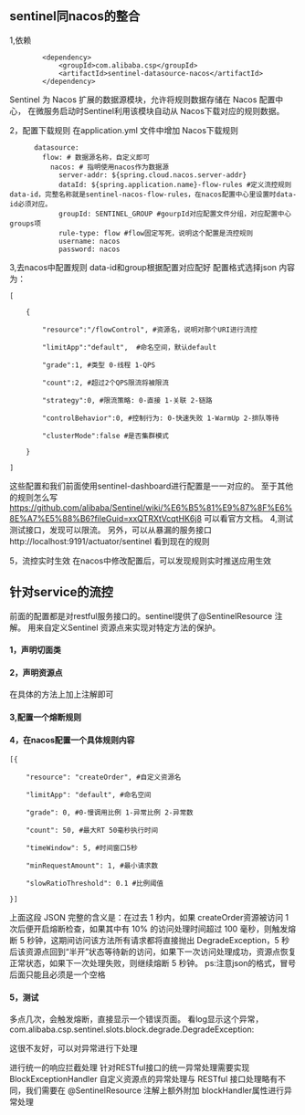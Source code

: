 ## sentinel同nacos的整合

1,依赖
```
        <dependency>
            <groupId>com.alibaba.csp</groupId>
            <artifactId>sentinel-datasource-nacos</artifactId>
        </dependency>
```
Sentinel 为 Nacos 扩展的数据源模块，允许将规则数据存储在 Nacos 配置中心，
在微服务启动时Sentinel利用该模块自动从 Nacos下载对应的规则数据。

2，配置下载规则
在application.yml 文件中增加 Nacos下载规则
```
      datasource:
        flow: # 数据源名称，自定义即可
          nacos: # 指明使用nacos作为数据源
            server-addr: ${spring.cloud.nacos.server-addr}
            dataId: ${spring.application.name}-flow-rules #定义流控规则data-id，完整名称就是sentinel-nacos-flow-rules，在nacos配置中心里设置时data-id必须对应。
            groupId: SENTINEL_GROUP #gourpId对应配置文件分组，对应配置中心groups项
            rule-type: flow #flow固定写死，说明这个配置是流控规则
            username: nacos 
            password: nacos
```

3,去nacos中配置规则
data-id和group根据配置对应配好
配置格式选择json
内容为：
```
[

    {

        "resource":"/flowControl", #资源名，说明对那个URI进行流控

        "limitApp":"default",  #命名空间，默认default

        "grade":1, #类型 0-线程 1-QPS

        "count":2, #超过2个QPS限流将被限流

        "strategy":0, #限流策略: 0-直接 1-关联 2-链路

        "controlBehavior":0, #控制行为: 0-快速失败 1-WarmUp 2-排队等待

        "clusterMode":false #是否集群模式

    }

]
```
这些配置和我们前面使用sentinel-dashboard进行配置是一一对应的。
至于其他的规则怎么写
https://github.com/alibaba/Sentinel/wiki/%E6%B5%81%E9%87%8F%E6%8E%A7%E5%88%B6?fileGuid=xxQTRXtVcqtHK6j8
可以看官方文档。
4,测试
测试接口，发现可以限流。
另外，可以从暴漏的服务接口http://localhost:9191/actuator/sentinel
看到现在的规则

5，流控实时生效
在nacos中修改配置后，可以发现规则实时推送应用生效

## 针对service的流控
前面的配置都是对restful服务接口的。sentinel提供了@SentinelResource 注解。
用来自定义Sentinel 资源点来实现对特定方法的保护。
#### 1，声明切面类
#### 2，声明资源点
在具体的方法上加上注解即可
#### 3,配置一个熔断规则
#### 4，在nacos配置一个具体规则内容
```
[{

    "resource": "createOrder", #自定义资源名

    "limitApp": "default", #命名空间

    "grade": 0, #0-慢调用比例 1-异常比例 2-异常数

    "count": 50, #最大RT 50毫秒执行时间

    "timeWindow": 5, #时间窗口5秒

    "minRequestAmount": 1, #最小请求数

    "slowRatioThreshold": 0.1 #比例阈值

}]

```
上面这段 JSON 完整的含义是：在过去 1 秒内，如果 createOrder资源被访问 1 次后便开启熔断检查，如果其中有 10% 的访问处理时间超过 100 毫秒，则触发熔断 5 秒钟，这期间访问该方法所有请求都将直接抛出 DegradeException，5 秒后该资源点回到“半开”状态等待新的访问，如果下一次访问处理成功，资源点恢复正常状态，如果下一次处理失败，则继续熔断 5 秒钟。
ps:注意json的格式，冒号后面只能且必须是一个空格
#### 5，测试
多点几次，会触发熔断，直接显示一个错误页面。
看log显示这个异常，com.alibaba.csp.sentinel.slots.block.degrade.DegradeException:

这很不友好，可以对异常进行下处理

进行统一的响应拦截处理
针对RESTful接口的统一异常处理需要实现 BlockExceptionHandler
自定义资源点的异常处理与 RESTful 接口处理略有不同，我们需要在 @SentinelResource 注解上额外附加 blockHandler属性进行异常处理